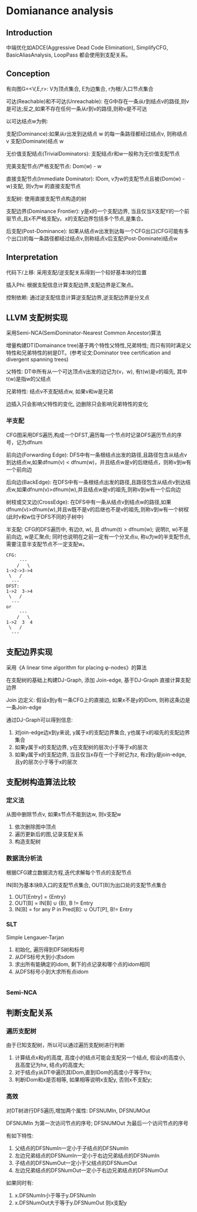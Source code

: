 # Domianance analysis

## Introduction

中端优化如ADCE(Aggressive Dead Code Elimination), SimplifyCFG, BasicAliasAnalysis, LoopPass 都会使用到支配关系。

## Conception

有向图G=<V,E,r>: V为顶点集合, E为边集合, r为根/入口节点集合

可达(Reachable)和不可达(Unreachable): 在G中存在一条从r到结点v的路径,则v是可达;反之,如果不存在任何一条从r到v的路径,则称v是不可达

以可达结点w为例: 

支配(Dominance):如果从r出发到达结点 w 的每一条路径都经过结点v, 则称结点 v 支配(Dominate)结点 w

无价值支配结点(TrivialDominators): 支配结点r和w一般称为无价值支配节点

完美支配节点/严格支配节点: Dom(w) - w

直接支配节点(Immediate Dominator): IDom, v为w的支配节点且被{Dom(w) - w}支配, 则v为w 的直接支配节点

支配树: 使用直接支配节点构造的树

支配边界(Dominance Frontier): y是x的一个支配边界, 当且仅当X支配Y的一个前驱节点,且x不严格支配y。x的支配边界包括多个节点,是集合。

后支配(Post-Dominance): 如果从结点w出发到达每一个CFG出口(CFG可能有多个出口)的每一条路径都经过结点v,则称结点v后支配(Post-Dominate)结点w

## Interpretation

代码下/上移: 采用支配/逆支配关系得到一个较好基本块的位置

插入Phi: 根据支配信息计算支配边界,支配边界是汇聚点。

控制依赖: 通过逆支配信息计算逆支配边界,逆支配边界是分叉点

## LLVM 支配树实现

采用Semi-NCA(SemiDominator-Nearest Common Ancestor)算法

增量构建DT(Domainance tree)基于两个特性父特性,兄弟特性; 而只有同时满足父特性和兄弟特性的树是DT。(参考论文:Dominator tree certification and divergent spanning trees)

父特性: DT中所有从一个可达顶点v出发的边记为(v，w), 有t(w)是v的祖先, 其中t(w)是指w的父结点

兄弟特性: 结点v不支配结点w, 如果v和w是兄弟

边插入只会影响父特性的变化, 边删除只会影响兄弟特性的变化

### 半支配

CFG图采用DFS遍历,构成一个DFST,遍历每一个节点时记录DFS遍历节点的序号，记为dfnum

前向边(Forwarding Edge): DFS中有一条根结点出发的路径,且路径包含从结点v到达结点w,如果dfnum(v) < dfnum(w)，并且结点w是v的后继结点，则称v到w有一个前向边

后向边(BackEdge): 在DFS中有一条根结点出发的路径,且路径包含从结点v到达结点w,如果dfnum(v)>dfnum(w),并且结点w是v的祖先,则称v到w有一个后向边

树枝或交叉边(CrossEdge): 在DFS中有一条从结点v到结点w的路径,如果dfnum(v)>dfnum(w),并且w既不是v的后继也不是v的祖先,则称v到w有一个树杈(此时v和w位于DFS不同的子树中)

半支配: CFG的DFS遍历中, 有边(t, w), 且 dfnum(t) > dfnum(w); 说明(t, w)不是前向边, w是汇聚点; 同时也说明在之前一定有一个分叉点u, 称u为w的半支配节点, 需要注意半支配节点不一定支配w。

```
CFG:
     ---
    /   \
1->2->3->4
 \   /
  ---
DFST: 
1->2  3->4
 \   /
  ---
or
     ---
    /   \
1->2  3  4
 \   /
  ---
```

## 支配边界实现

采用《A linear time algorithm for placing φ-nodes》的算法

在支配树的基础上构建DJ-Graph, 添加 Join-edge, 基于DJ-Graph 直接计算支配边界

Join 边定义: 假设x到y有一条CFG上的直接边, 如果x不是y的IDom, 则称这条边是一条Join-edge

通过DJ-Graph可以得到信息:
1. 对join-edge边x到y来说, y属于x的支配边界集合, y也属于x的祖先的支配边界集合
2. 如果y属于x的支配边界, y在支配树的层次小于等于x的层次
3. 如果y属于x的支配边界, 当且仅当x存在一个子树记为z, 有z到y是join-edge, 且y的层次小于等于x的层次

## 支配树构造算法比较

### 定义法
从图中删除节点v, 如果s节点不能到达w, 则v支配w
1. 依次删除图中顶点
2. 遍历更新后的图,记录支配关系
3. 构造支配树

### 数据流分析法
根据CFG建立数据流方程,迭代求解每个节点的支配节点

IN[B]为基本块B入口的支配节点集合, OUT[B]为出口处的支配节点集合
1. OUT[Entry] = {Entry}
2. OUT[B] = IN[B] ∪ {B}, B != Entry
3. IN[B] = for any P in Pred[B]: ∪ OUT[P], B!= Entry

### SLT 
Simple Lengauer-Tarjan
1. 初始化, 遍历得到DFS树和标号
2. 从DFS标号大到小求sdom
3. 求出所有能确定的idom, 剩下的点记录和哪个点的idom相同
4. 从DFS标号小到大求所有点idom

```

```

### Semi-NCA


## 判断支配关系

### 遍历支配树
由于已知支配树，所以可以通过遍历支配树进行判断

1. 计算结点x和y的高度, 高度小的结点可能会支配另一个结点, 假设x的高度小, 且高度记为hx, 结点y的高度大;
2. 对于结点y从DT中遍历其IDom,直到IDom的高度小于等于hx;
3. 判断IDom和x是否相等, 如果相等说明x支配y, 否则x不支配y;

### 高效
对DT树进行DFS遍历,增加两个属性: DFSNUMIn, DFSNUMOut

DFSNUMIn 为第一次访问节点的序号; DFSNUMOut 为最后一个访问节点的序号

有如下特性:
1. 父结点的DFSNumIn一定小于子结点的DFSNumIn
2. 左边兄弟结点的DFSNumIn一定小于右边兄弟结点的DFSNumIn
3. 子结点的DFSNumOut一定小于父结点的DFSNumOut
4. 左边兄弟结点的DFSNumOut一定小于右边兄弟结点的DFSNumOut

如果同时有:
1. x.DFSNumIn小于等于y.DFSNumIn
2. x.DFSNumOut大于等于y.DFSNumOut
则x支配y

